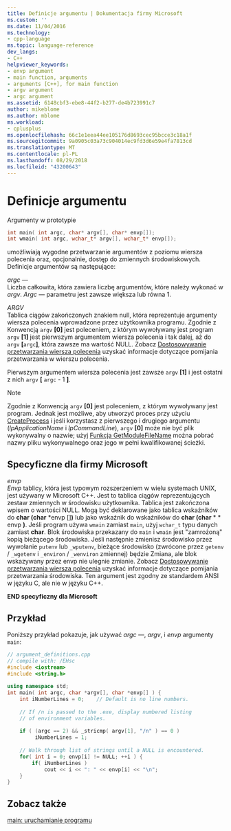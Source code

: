```yaml
---
title: Definicje argumentu | Dokumentacja firmy Microsoft
ms.custom: ''
ms.date: 11/04/2016
ms.technology:
- cpp-language
ms.topic: language-reference
dev_langs:
- C++
helpviewer_keywords:
- envp argument
- main function, arguments
- arguments [C++], for main function
- argv argument
- argc argument
ms.assetid: 6148cbf3-ebe8-44f2-b277-de4b723991c7
author: mikeblome
ms.author: mblome
ms.workload:
- cplusplus
ms.openlocfilehash: 66c1e1eea44ee105176d8693cec95bcce3c18a1f
ms.sourcegitcommit: 9a0905c03a73c904014ec9fd3d6e59e4fa7813cd
ms.translationtype: MT
ms.contentlocale: pl-PL
ms.lasthandoff: 08/29/2018
ms.locfileid: "43200643"
---
```

# <a name="argument-definitions"></a>Definicje argumentu
Argumenty w prototypie  
  
```cpp 
int main( int argc, char* argv[], char* envp[]);
int wmain( int argc, wchar_t* argv[], wchar_t* envp[]);  
```  
  
 umożliwiają wygodne przetwarzanie argumentów z poziomu wiersza polecenia oraz, opcjonalnie, dostęp do zmiennych środowiskowych. Definicje argumentów są następujące:  
  
 *argc —*  
 Liczba całkowita, która zawiera liczbę argumentów, które należy wykonać w *argv*. *Argc —* parametru jest zawsze większa lub równa 1.  
  
 *ARGV*  
 Tablica ciągów zakończonych znakiem null, która reprezentuje argumenty wiersza polecenia wprowadzone przez użytkownika programu. Zgodnie z Konwencją `argv` **[0]** jest poleceniem, z którym wywoływany jest program `argv` **[1]** jest pierwszym argumentem wiersza polecenia i tak dalej, aż do `argv`  **[**`argc`**]**, która zawsze ma wartość NULL. Zobacz [Dostosowywanie przetwarzania wiersza polecenia](../cpp/customizing-cpp-command-line-processing.md) uzyskać informacje dotyczące pomijania przetwarzania w wierszu polecenia.  
  
 Pierwszym argumentem wiersza polecenia jest zawsze `argv` **[1]** i jest ostatni z nich `argv` **[** `argc` - 1 **]**.  
  
> [!NOTE]
>  Zgodnie z Konwencją `argv` **[0]** jest poleceniem, z którym wywoływany jest program.  Jednak jest możliwe, aby utworzyć proces przy użyciu [CreateProcess](https://msdn.microsoft.com/library/windows/desktop/ms683197) i jeśli korzystasz z pierwszego i drugiego argumentu (*lpApplicationName* i *lpCommandLine*), `argv` **[0]** może nie być plik wykonywalny o nazwie; użyj [Funkcja GetModuleFileName](https://msdn.microsoft.com/library/windows/desktop/ms683197) można pobrać nazwy pliku wykonywalnego oraz jego w pełni kwalifikowanej ścieżki.  
  
## <a name="microsoft-specific"></a>Specyficzne dla firmy Microsoft  
 *envp*  
 *Envp* tablicy, która jest typowym rozszerzeniem w wielu systemach UNIX, jest używany w Microsoft C++. Jest to tablica ciągów reprezentujących zestaw zmiennych w środowisku użytkownika. Tablica jest zakończona wpisem o wartości NULL. Mogą być deklarowane jako tablica wskaźników do **char (char** \*envp []**)** lub jako wskaźnik do wskaźników do **char (char** \* \* envp **)**. Jeśli program używa `wmain` zamiast `main`, użyj `wchar_t` typu danych zamiast **char**. Blok środowiska przekazany do `main` i `wmain` jest "zamrożoną" kopią bieżącego środowiska. Jeśli następnie zmienisz środowisko przez wywołanie `putenv` lub `_wputenv`, bieżące środowisko (zwrócone przez `getenv` / `_wgetenv` i `_environ` /  `_wenviron` zmiennej) będzie Zmiana, ale blok wskazywany przez envp nie ulegnie zmianie. Zobacz [Dostosowywanie przetwarzania wiersza polecenia](../cpp/customizing-cpp-command-line-processing.md) uzyskać informacje dotyczące pomijania przetwarzania środowiska. Ten argument jest zgodny ze standardem ANSI w języku C, ale nie w języku C++.  
  
**END specyficzny dla Microsoft**  
  
## <a name="example"></a>Przykład  
 Poniższy przykład pokazuje, jak używać *argc —*, *argv*, i *envp* argumenty `main`:  
  
```cpp 
// argument_definitions.cpp  
// compile with: /EHsc  
#include <iostream>  
#include <string.h>  
  
using namespace std;  
int main( int argc, char *argv[], char *envp[] ) {  
    int iNumberLines = 0;    // Default is no line numbers.  
  
    // If /n is passed to the .exe, display numbered listing  
    // of environment variables.  
  
    if ( (argc == 2) && _stricmp( argv[1], "/n" ) == 0 )  
         iNumberLines = 1;  
  
    // Walk through list of strings until a NULL is encountered.  
    for( int i = 0; envp[i] != NULL; ++i ) {  
        if( iNumberLines )  
            cout << i << ": " << envp[i] << "\n";  
    }  
}  
```  
  
## <a name="see-also"></a>Zobacz także  
 [main: uruchamianie programu](../cpp/main-program-startup.md)